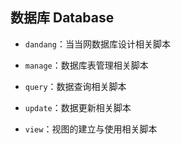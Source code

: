 ## 数据库 Database

- `dandang`：当当网数据库设计相关脚本

- `manage`：数据库表管理相关脚本

- `query`：数据查询相关脚本

- `update`：数据更新相关脚本

- `view`：视图的建立与使用相关脚本